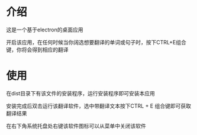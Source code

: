 # 介绍

这是一个基于electron的桌面应用

开启该应用，在任何时候当你阔选想要翻译的单词或句子时，按下CTRL+E组合键，你将会得到相应的翻译

# 使用

在dist目录下有该文件的安装程序，运行安装程序即可安装本应用

安装完成后双击运行该翻译软件，选中带翻译文本按下CTRL + E 组合键即可获取翻译结果

在右下角系统托盘处右键该软件图标可以从菜单中关闭该软件

